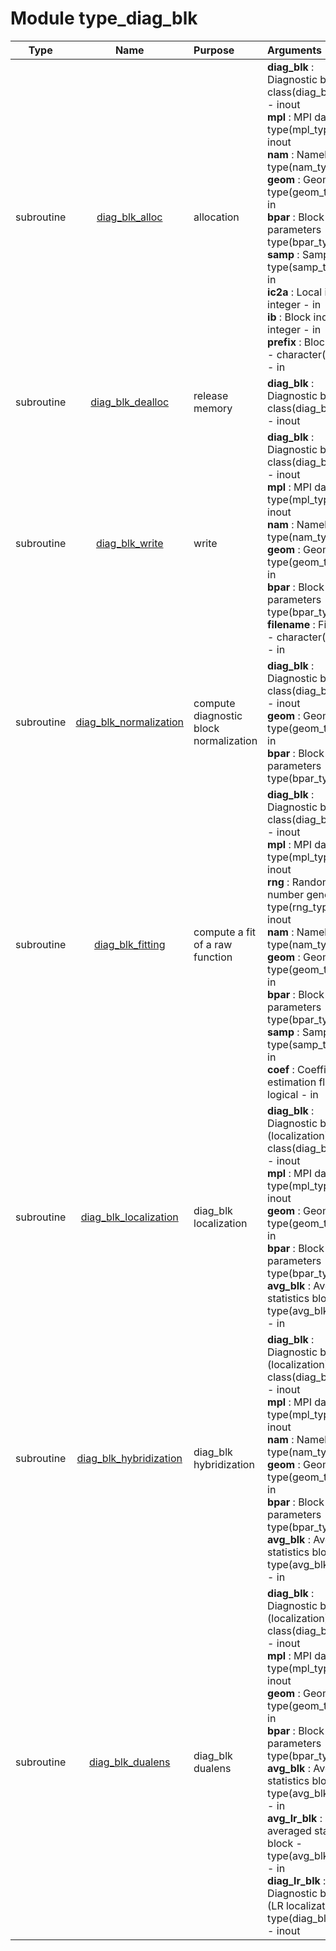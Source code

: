 # Module type_diag_blk

| Type | Name | Purpose | Arguments          |
| :--: | :--: | :------ | :----------------- |
| subroutine | [diag_blk_alloc](https://github.com/JCSDA/saber/tree/develop/src/saber/bump/type_diag_blk.F90#L76) | allocation | **diag_blk** :  Diagnostic block - class(diag_blk_type) - inout<br>**mpl** :  MPI data - type(mpl_type) - inout<br>**nam** :  Namelist - type(nam_type) - in<br>**geom** :  Geometry - type(geom_type) - in<br>**bpar** :  Block parameters - type(bpar_type) - in<br>**samp** :  Sampling - type(samp_type) - in<br>**ic2a** :  Local index - integer - in<br>**ib** :  Block index - integer - in<br>**prefix** :  Block prefix - character(len=*) - in |
| subroutine | [diag_blk_dealloc](https://github.com/JCSDA/saber/tree/develop/src/saber/bump/type_diag_blk.F90#L139) | release memory | **diag_blk** :  Diagnostic block - class(diag_blk_type) - inout |
| subroutine | [diag_blk_write](https://github.com/JCSDA/saber/tree/develop/src/saber/bump/type_diag_blk.F90#L166) | write | **diag_blk** :  Diagnostic block - class(diag_blk_type) - inout<br>**mpl** :  MPI data - type(mpl_type) - inout<br>**nam** :  Namelist - type(nam_type) - in<br>**geom** :  Geometry - type(geom_type) - in<br>**bpar** :  Block parameters - type(bpar_type) - in<br>**filename** :  File name - character(len=*) - in |
| subroutine | [diag_blk_normalization](https://github.com/JCSDA/saber/tree/develop/src/saber/bump/type_diag_blk.F90#L270) | compute diagnostic block normalization | **diag_blk** :  Diagnostic block - class(diag_blk_type) - inout<br>**geom** :  Geometry - type(geom_type) - in<br>**bpar** :  Block parameters - type(bpar_type) - in |
| subroutine | [diag_blk_fitting](https://github.com/JCSDA/saber/tree/develop/src/saber/bump/type_diag_blk.F90#L305) | compute a fit of a raw function | **diag_blk** :  Diagnostic block - class(diag_blk_type) - inout<br>**mpl** :  MPI data - type(mpl_type) - inout<br>**rng** :  Random number generator - type(rng_type) - inout<br>**nam** :  Namelist - type(nam_type) - in<br>**geom** :  Geometry - type(geom_type) - in<br>**bpar** :  Block parameters - type(bpar_type) - in<br>**samp** :  Sampling - type(samp_type) - in<br>**coef** :  Coefficient estimation flag - logical - in |
| subroutine | [diag_blk_localization](https://github.com/JCSDA/saber/tree/develop/src/saber/bump/type_diag_blk.F90#L610) | diag_blk localization | **diag_blk** :  Diagnostic block (localization) - class(diag_blk_type) - inout<br>**mpl** :  MPI data - type(mpl_type) - inout<br>**geom** :  Geometry - type(geom_type) - in<br>**bpar** :  Block parameters - type(bpar_type) - in<br>**avg_blk** :  Averaged statistics block - type(avg_blk_type) - in |
| subroutine | [diag_blk_hybridization](https://github.com/JCSDA/saber/tree/develop/src/saber/bump/type_diag_blk.F90#L658) | diag_blk hybridization | **diag_blk** :  Diagnostic block (localization) - class(diag_blk_type) - inout<br>**mpl** :  MPI data - type(mpl_type) - inout<br>**nam** :  Namelist - type(nam_type) - in<br>**geom** :  Geometry - type(geom_type) - in<br>**bpar** :  Block parameters - type(bpar_type) - in<br>**avg_blk** :  Averaged statistics block - type(avg_blk_type) - in |
| subroutine | [diag_blk_dualens](https://github.com/JCSDA/saber/tree/develop/src/saber/bump/type_diag_blk.F90#L796) | diag_blk dualens | **diag_blk** :  Diagnostic block (localization) - class(diag_blk_type) - inout<br>**mpl** :  MPI data - type(mpl_type) - inout<br>**geom** :  Geometry - type(geom_type) - in<br>**bpar** :  Block parameters - type(bpar_type) - in<br>**avg_blk** :  Averaged statistics block - type(avg_blk_type) - in<br>**avg_lr_blk** :  LR averaged statistics block - type(avg_blk_type) - in<br>**diag_lr_blk** :  Diagnostic block (LR localization) - type(diag_blk_type) - inout |
